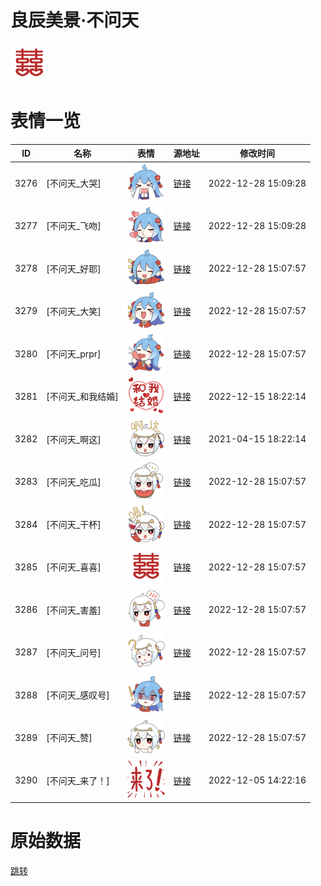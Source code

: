 # 良辰美景·不问天

<img src="./cover.png" height="60" alt="cover" />

# 表情一览

|ID|名称|表情|源地址|修改时间|
|----|----|----|----|----|
|3276|[不问天_大哭]|<img src="./pic/003276_%5B不问天_大哭%5D.png" height="60" alt="大哭"/>|[链接](https://i0.hdslb.com/bfs/emote/aea0c17a62f825621a1273f100c17330180b7b01.png)|2022-12-28 15:09:28|
|3277|[不问天_飞吻]|<img src="./pic/003277_%5B不问天_飞吻%5D.png" height="60" alt="飞吻"/>|[链接](https://i0.hdslb.com/bfs/emote/e7073d3ef612d3dc48967b2b63011d2da7d08e37.png)|2022-12-28 15:09:28|
|3278|[不问天_好耶]|<img src="./pic/003278_%5B不问天_好耶%5D.png" height="60" alt="好耶"/>|[链接](https://i0.hdslb.com/bfs/emote/6e5287f87da280d6963d175e4fd58332448aac7b.png)|2022-12-28 15:07:57|
|3279|[不问天_大笑]|<img src="./pic/003279_%5B不问天_大笑%5D.png" height="60" alt="大笑"/>|[链接](https://i0.hdslb.com/bfs/emote/0d47c0053c9cfc660c7fa96ed2236c98035d4003.png)|2022-12-28 15:07:57|
|3280|[不问天_prpr]|<img src="./pic/003280_%5B不问天_prpr%5D.png" height="60" alt="prpr"/>|[链接](https://i0.hdslb.com/bfs/emote/7a7bb778d9effea72fbca19467d5d9fbb8cb2efe.png)|2022-12-28 15:07:57|
|3281|[不问天_和我结婚]|<img src="./pic/003281_%5B不问天_和我结婚%5D.png" height="60" alt="和我结婚"/>|[链接](https://i0.hdslb.com/bfs/emote/9bff694ea979c930160b4dde6f6e0a0e1bc18ede.png)|2022-12-15 18:22:14|
|3282|[不问天_啊这]|<img src="./pic/003282_%5B不问天_啊这%5D.png" height="60" alt="啊这"/>|[链接](https://i0.hdslb.com/bfs/emote/176ea6acf48aa2ead691b9a2ffec558ce4814f93.png)|2021-04-15 18:22:14|
|3283|[不问天_吃瓜]|<img src="./pic/003283_%5B不问天_吃瓜%5D.png" height="60" alt="吃瓜"/>|[链接](https://i0.hdslb.com/bfs/emote/8fbe862940ab4880ea4cd0412141c79ed22fed24.png)|2022-12-28 15:07:57|
|3284|[不问天_干杯]|<img src="./pic/003284_%5B不问天_干杯%5D.png" height="60" alt="干杯"/>|[链接](https://i0.hdslb.com/bfs/emote/87f4a85293353dbf9ffa3feaee03f73faf582a67.png)|2022-12-28 15:07:57|
|3285|[不问天_喜喜]|<img src="./pic/003285_%5B不问天_喜喜%5D.png" height="60" alt="喜喜"/>|[链接](https://i0.hdslb.com/bfs/emote/90a934088ceb2e38c1365a3aca2088a79a0075a6.png)|2022-12-28 15:07:57|
|3286|[不问天_害羞]|<img src="./pic/003286_%5B不问天_害羞%5D.png" height="60" alt="害羞"/>|[链接](https://i0.hdslb.com/bfs/emote/c37bbbf89fa80085082081ea6b3d8f535da358f4.png)|2022-12-28 15:07:57|
|3287|[不问天_问号]|<img src="./pic/003287_%5B不问天_问号%5D.png" height="60" alt="问号"/>|[链接](https://i0.hdslb.com/bfs/emote/fa0b20c24523ec3bd20598801ef392a4b64ccb58.png)|2022-12-28 15:07:57|
|3288|[不问天_感叹号]|<img src="./pic/003288_%5B不问天_感叹号%5D.png" height="60" alt="感叹号"/>|[链接](https://i0.hdslb.com/bfs/emote/2a5ca51bb3480997933ce1e592675a482682d8f4.png)|2022-12-28 15:07:57|
|3289|[不问天_赞]|<img src="./pic/003289_%5B不问天_赞%5D.png" height="60" alt="赞"/>|[链接](https://i0.hdslb.com/bfs/emote/667ee5cc4471eb8d38b2817e5359e2c604882268.png)|2022-12-28 15:07:57|
|3290|[不问天_来了！]|<img src="./pic/003290_%5B不问天_来了！%5D.png" height="60" alt="来了！"/>|[链接](https://i0.hdslb.com/bfs/emote/ef818821d7d572f83bba851d3c7ae457754413c1.png)|2022-12-05 14:22:16|

# 原始数据

[跳转](./raw.json)

